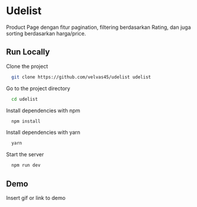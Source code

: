 # Udelist

Product Page dengan fitur pagination, filtering berdasarkan Rating, dan juga sorting berdasarkan harga/price.

## Run Locally

Clone the project

```bash
  git clone https://github.com/velvas45/udelist udelist
```

Go to the project directory

```bash
  cd udelist
```

Install dependencies with npm

```bash
  npm install
```

Install dependencies with yarn

```bash
  yarn
```

Start the server

```bash
  npm run dev
```

## Demo

Insert gif or link to demo
